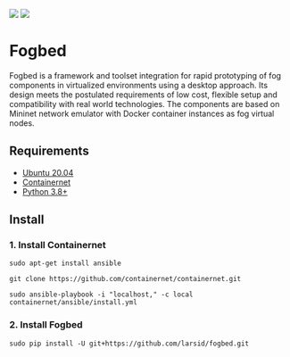 ![](https://img.shields.io/badge/python-3.8+-blue.svg)
![](https://img.shields.io/badge/Ubuntu-20.04-orange.svg)

# Fogbed
Fogbed is a framework and toolset integration for rapid prototyping of fog components in virtualized environments using a desktop approach. Its design meets the postulated requirements of low cost, flexible setup and compatibility with real world technologies. The components are based on Mininet network emulator with Docker container instances as fog virtual nodes.

## Requirements
* [Ubuntu 20.04](https://releases.ubuntu.com/focal/)
* [Containernet](https://containernet.github.io/)
* [Python 3.8+](https://www.python.org/)


## Install
### 1. Install Containernet
```
sudo apt-get install ansible
```

```
git clone https://github.com/containernet/containernet.git
```

```
sudo ansible-playbook -i "localhost," -c local containernet/ansible/install.yml
```

### 2. Install Fogbed
```
sudo pip install -U git+https://github.com/larsid/fogbed.git
```
